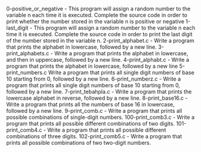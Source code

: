 0-positive_or_negative - This program will assign a random number to the variable n each time it is executed. Complete the source code in order to print whether the number stored in the variable n is positive or negative
1-last_digit - This program will assign a random number to the variable n each time it is executed. Complete the source code in order to print the last digit of the number stored in the variable n.
2-print_alphabet.c - Write a program that prints the alphabet in lowercase, followed by a new line.
3-print_alphabets.c - Write a program that prints the alphabet in lowercase, and then in uppercase, followed by a new line.
4-print_alphabt.c - Write a program that prints the alphabet in lowercase, followed by a new line
5-print_numbers.c Write a program that prints all single digit numbers of base 10 starting from 0, followed by a new line.
6-print_numberz.c - Write a program that prints all single digit numbers of base 10 starting from 0, followed by a new line.
7-print_tebahpla.c - Write a program that prints the lowercase alphabet in reverse, followed by a new line.
8-print_base16.c - Write a program that prints all the numbers of base 16 in lowercase, followed by a new line.
9-print_comb.c - Write a program that prints all possible combinations of single-digit numbers.
100-print_comb3.c - Write a program that prints all possible different combinations of two digits.
101-print_comb4.c - Write a program that prints all possible different combinations of three digits.
102-print_comb5.c - Write a program that prints all possible combinations of two two-digit numbers.
